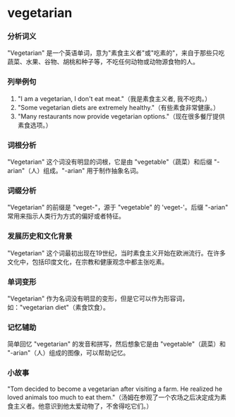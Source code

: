 # vegetarian

### 分析词义

  

"Vegetarian" 是一个英语单词，意为"素食主义者"或"吃素的"，来自于那些只吃蔬菜、水果、谷物、胡桃和种子等，不吃任何动物或动物源食物的人。

  

### 列举例句

  

1.  "I am a vegetarian, I don't eat meat."（我是素食主义者, 我不吃肉。）
2.  "Some vegetarian diets are extremely healthy."（有些素食非常健康。）
3.  "Many restaurants now provide vegetarian options."（现在很多餐厅提供素食选项。）

  

### 词根分析

  

"Vegetarian" 这个词没有明显的词根，它是由 "vegetable"（蔬菜）和后缀 "-arian"（人）组成。"-arian" 用于制作抽象名词。

  

### 词缀分析

  

"Vegetarian" 的前缀是 "veget-"，源于 "vegetable" 的 'veget-'。后缀 "-arian" 常用来指示人类行为方式的偏好或者特征。

  

### 发展历史和文化背景

  

"Vegetarian" 这个词最初出现在19世纪，当时素食主义开始在欧洲流行。在许多文化中，包括印度文化，在宗教和健康观念中都主张吃素。

  

### 单词变形

  

"Vegetarian" 作为名词没有明显的变形，但是它可以作为形容词，如："vegetarian diet"（素食饮食）。

  

### 记忆辅助

  

简单回忆 "vegetarian" 的发音和拼写，然后想象它是由 "vegetable"（蔬菜）和 "-arian"（人）组成的图像，可以帮助记忆。

  

### 小故事

  

"Tom decided to become a vegetarian after visiting a farm. He realized he loved animals too much to eat them."（汤姆在参观了一个农场之后决定成为素食主义者。他意识到他太爱动物了，不舍得吃它们。）
